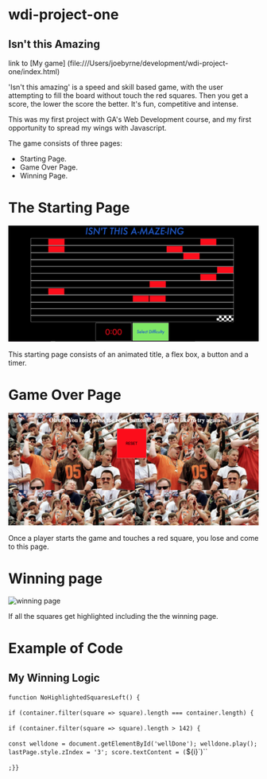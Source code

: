 # wdi-project-one

## Isn't this Amazing

link to [My game] (file:///Users/joebyrne/development/wdi-project-one/index.html)

'Isn't this amazing' is a speed and skill based game, with the user attempting to fill the board without touch the red squares. Then you get a score, the lower the score the better. It's fun, competitive and intense.

This was my first project with GA's Web Development course, and my first opportunity to spread my wings with Javascript.

The game consists of three pages:

* Starting Page.
* Game Over Page.
* Winning Page.

# The Starting Page

![Home Page](screenshot/start.png)

This starting page consists of an animated title, a flex box, a button and a timer.

# Game Over Page

![Game Over Page](screenshot/game-over-page.09.11.png)

Once a player starts the game and touches a red square, you lose and come to this page.

# Winning page

![winning page](screenshot/winning-page.15.19.png)

If all the squares get highlighted including the the winning page.

# Example of Code

## My Winning Logic

`function NoHighlightedSquaresLeft() {`

`if (container.filter(square => square).length === container.length) {`

`if (container.filter(square => square).length > 142) {`

`const welldone = document.getElementById('wellDone');
welldone.play();
lastPage.style.zIndex = '3';
score.textContent = (`${i}`)``

`;}}`

#
